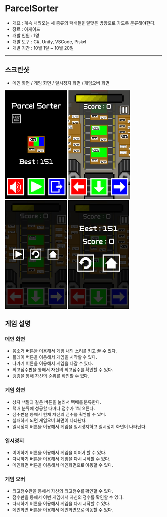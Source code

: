 # ParcelSorter
- 개요 : 계속 내려오는 세 종류의 택배들을 알맞은 방향으로 가도록 분류해야한다.
- 장르 : 아케이드
- 개발 인원 : 1명
- 개발 도구 : C#, Unity, VSCode, Piskel
- 개발 기간 : 10월 1일 ~ 10월 20일
---
## 스크린샷
- 메인 화면 / 게임 화면 / 일시정지 화면 / 게임오버 화면

<img src="./main.png" height="350px"> <img src="./game.png" height="350px"> <img src="./pause.png" height="350px"> <img src="./gameover.png" height="350px">

## 게임 설명
### 메인 화면
- 음소거 버튼을 이용해서 게임 내의 소리를 키고 끌 수 있다.
- 플레이 버튼을 이용해서 게임을 시작할 수 있다.
- 나가기 버튼을 이용해서 게임을 나갈 수 있다.
- 최고점수판을 통해서 자신의 최고점수를 확인할 수 있다.
- 랭킹을 통해 자신의 순위를 확인할 수 있다.
### 게임 화면
- 상자 색깔과 같은 버튼을 눌러서 택배를 분류한다.
- 택배 분류에 성공할 때마다 점수가 1씩 오른다.
- 점수판을 통해서 현재 자신의 점수를 확인할 수 있다.
- 실패하게 되면 게임오버 화면이 나타난다.
- 일시정지 버튼을 이용해서 게임을 일시정지하고 일시정지 화면이 나타난다.
### 일시정지
- 이어하기 버튼을 이용해서 게임을 이어서 할 수 있다.
- 다시하기 버튼을 이용해서 게임을 다시 시작할 수 있다.
- 메인화면 버튼을 이용해서 메인화면으로 이동할 수 있다.
### 게임 오버
- 최고점수판을 통해서 자신의 최고점수를 확인할 수 있다.
- 점수판을 통해서 이번 게임에서 자신의 점수를 확인할 수 있다.
- 다시하기 버튼을 이용해서 게임을 다시 시작할 수 있다.
- 메인화면 버튼을 이용해서 메인화면으로 이동할 수 있다.